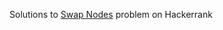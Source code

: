Solutions to [Swap Nodes](https://www.hackerrank.com/challenges/swap-nodes-algo/problem)
problem on Hackerrank